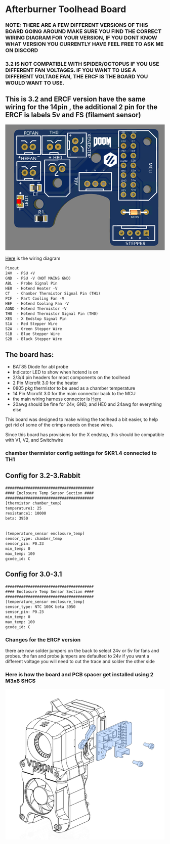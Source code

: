 
# Afterburner Toolhead Board #




### NOTE: THERE ARE A FEW DIFFERENT VERSIONS OF THIS BOARD GOING AROUND MAKE SURE YOU FIND THE CORRECT WIRING DIAGRAM FOR YOUR VERSION, IF YOU DONT KNOW WHAT VERSION YOU CURRENTLY HAVE FEEL FREE TO ASK ME ON DISCORD

### 3.2 IS NOT COMPATIBLE WITH SPIDER/OCTOPUS IF YOU USE DIFFERENT FAN VOLTAGES. IF YOU WANT TO USE A DIFFERENT VOLTAGE FAN, THE ERCF IS THE BOARD YOU WOULD WANT TO USE.

## This is 3.2 and ERCF version have the same wiring for the 14pin , the additional 2 pin for the ERCF is labels 5v and FS (filament sensor)
![PCB](Images/Rev3.2/1.png)

 [Here](Images/Rev3.2/wiringDiagram.png) is the wiring diagram
 
    Pinout 
    24V  - PSU +V 
    GND  - PSU -V (NOT MAINS GND)
    ABL  - Probe Signal Pin
    HE0  - Hotend Heater -V
    CT   - Chamber Thermistor Signal Pin (TH1)
    PCF  - Part Cooling Fan -V
    HEF  - Hotend Cooling Fan -V
    AGND - Hotend Thermistor -V
    TH0  - Hotend Thermistor Signal Pin (TH0)
    XES  - X Endstop Signal Pin 
    S1A  - Red Stepper Wire
    S2A  - Green Stepper Wire
    S1B  - Blue Stepper Wire
    S2B  - Black Stepper Wire 


## The board has: ##
 - BAT85 Diode for abl probe
 - Indicator LED to show when hotend is on
 - 2/3/4 pin headers for most components on the toolhead
 - 2 Pin Microfit 3.0 for the heater
 - 0805 pkg thermistor to be used as a chamber temperature 
 - 14 Pin Microfit 3.0 for the main connector back to the MCU 
 - the main wiring harness connector is [Here](https://www.molex.com/molex/products/part-detail/crimp_housings/0430251400)
 - 20awg should be fine for 24v, GND, and HE0 and 24awg for everything else 
  
This board was designed to make wiring the toolhead a bit easier, to help get rid of some of the crimps needs on these wires. 


Since this board has provisions for the X endstop, this should be compatible with V1, V2, and Switchwire

### chamber thermistor config settings for SKR1.4 connected to TH1
 ## Config for 3.2-3.Rabbit
    #######################################
    #### Enclosure Temp Sensor Section ####
    #######################################
    [thermistor chamber_temp]
    temperature1: 25
    resistance1: 10000
    beta: 3950
    
	
	[temperature_sensor enclosure_temp]
    sensor_type: chamber_temp
    sensor_pin: P0.23
    min_temp: 0
    max_temp: 100
    gcode_id: C
	

 ## Config for 3.0-3.1
    #######################################
    #### Enclosure Temp Sensor Section ####
    #######################################
    [temperature_sensor enclosure_temp]
    sensor_type: NTC 100K beta 3950
    sensor_pin: P0.23
    min_temp: 0
    max_temp: 100
    gcode_id: C


### Changes for the ERCF version
 there are now solder jumpers on the back to select 24v or 5v for fans and probes. the fan and probe jumpers are defaulted to 24v if you want a different voltage you will need to cut the trace and solder the other side
 

### Here is how the board and PCB spacer get installed using 2 M3x8 SHCS
![Mounting](Images/Installation.png)

